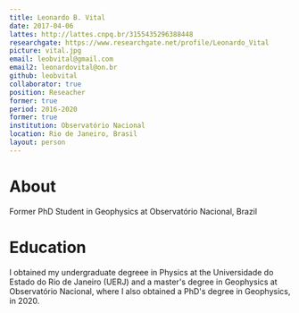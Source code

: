 ```yaml
---
title: Leonardo B. Vital
date: 2017-04-06
lattes: http://lattes.cnpq.br/3155435296388448
researchgate: https://www.researchgate.net/profile/Leonardo_Vital
picture: vital.jpg
email: leobvital@gmail.com
email2: leonardovital@on.br
github: leobvital
collaborator: true
position: Reseacher
former: true
period: 2016-2020
former: true
institution: Observatório Nacional
location: Rio de Janeiro, Brasil
layout: person
---
```


# About

Former PhD Student in Geophysics at Observatório Nacional, Brazil

# Education

I obtained my undergraduate degreee in Physics at the Universidade do Estado do
Rio de Janeiro (UERJ) and a master's degree in Geophysics at Observatório
Nacional, where I also obtained a PhD's degree in Geophysics, in 2020.
